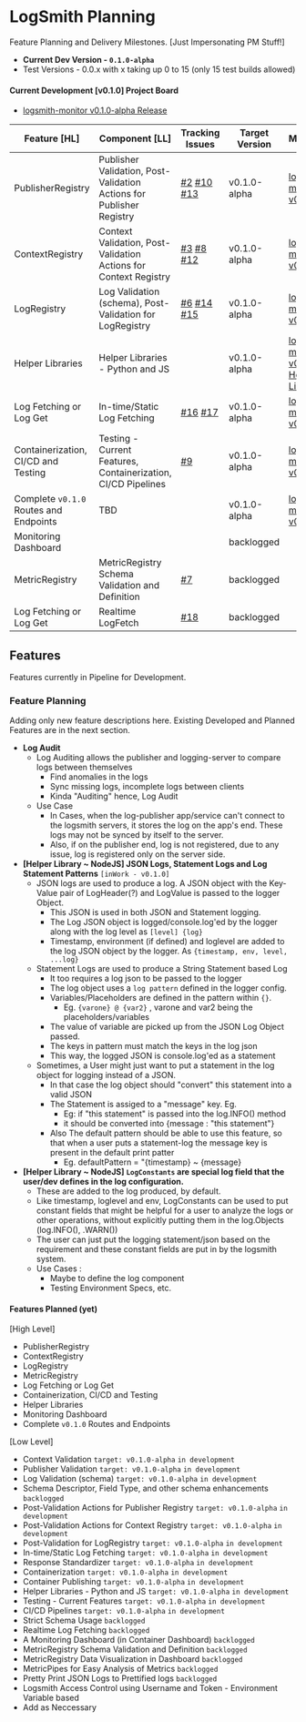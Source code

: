 
# LogSmith Planning

Feature Planning and Delivery Milestones. [Just Impersonating PM Stuff!]

- **Current Dev Version - `0.1.0-alpha`**
- Test Versions - 0.0.x with x taking up 0 to 15 (only 15 test builds allowed)

#### Current Development [v0.1.0] Project Board

- [logsmith-monitor v0.1.0-alpha Release](https://github.com/TanmoySG/logsmith-monitor/projects/1)


| Feature [HL] | Component [LL] | Tracking Issues | Target Version | Milestone |
| ------------ | -------------- | --------------- | -------------- | --------- |
| PublisherRegistry | Publisher Validation,  Post-Validation Actions for Publisher Registry | [#2](https://github.com/TanmoySG/logsmith-monitor/issues/2) [#10](https://github.com/TanmoySG/logsmith-monitor/issues/10) [#13](https://github.com/TanmoySG/logsmith-monitor/issues/13) | v0.1.0-alpha | [logsmith-monitor v0.1.0](https://github.com/TanmoySG/logsmith-monitor/milestone/1) |
| ContextRegistry | Context Validation,  Post-Validation Actions for Context Registry | [#3](https://github.com/TanmoySG/logsmith-monitor/issues/3) [#8](https://github.com/TanmoySG/logsmith-monitor/issues/8) [#12](https://github.com/TanmoySG/logsmith-monitor/issues/12) | v0.1.0-alpha | [logsmith-monitor v0.1.0](https://github.com/TanmoySG/logsmith-monitor/milestone/1) |
| LogRegistry | Log Validation (schema), Post-Validation for LogRegistry | [#6](https://github.com/TanmoySG/logsmith-monitor/issues/6) [#14](https://github.com/TanmoySG/logsmith-monitor/issues/14) [#15](https://github.com/TanmoySG/logsmith-monitor/issues/15) | v0.1.0-alpha | [logsmith-monitor v0.1.0](https://github.com/TanmoySG/logsmith-monitor/milestone/1) |
| Helper Libraries | Helper Libraries - Python and JS | |  v0.1.0-alpha | [logsmith-monitor v0.1.0 - Helper Libraries](https://github.com/TanmoySG/logsmith-monitor/milestone/2) |
| Log Fetching or Log Get | In-time/Static Log Fetching | [#16](https://github.com/TanmoySG/logsmith-monitor/issues/16) [#17](https://github.com/TanmoySG/logsmith-monitor/issues/17) | v0.1.0-alpha | [logsmith-monitor v0.1.0](https://github.com/TanmoySG/logsmith-monitor/milestone/1) |
| Containerization, CI/CD and Testing | Testing - Current Features, Containerization, CI/CD Pipelines  | [#9](https://github.com/TanmoySG/logsmith-monitor/issues/9) | v0.1.0-alpha | [logsmith-monitor v0.1.0](https://github.com/TanmoySG/logsmith-monitor/milestone/1) |
| Complete `v0.1.0` Routes and Endpoints | TBD | | v0.1.0-alpha | [logsmith-monitor v0.1.0](https://github.com/TanmoySG/logsmith-monitor/milestone/1) |
| Monitoring Dashboard | | | backlogged | |
| MetricRegistry | MetricRegistry Schema Validation and Definition | [#7](https://github.com/TanmoySG/logsmith-monitor/issues/7) |  backlogged | |
| Log Fetching or Log Get | Realtime LogFetch | [#18](https://github.com/TanmoySG/logsmith-monitor/issues/18) |  backlogged | |


## Features

Features currently in Pipeline for Development.

### Feature Planning

Adding only new feature descriptions here. Existing Developed and Planned Features are in the next section.

- **Log Audit**
    - Log Auditing allows the publisher and logging-server to compare logs between themselves
        - Find anomalies in the logs
        - Sync missing logs, incomplete logs between clients
        - Kinda "Auditing" hence, Log Audit
    - Use Case
        - In Cases, when the log-publisher app/service can't connect to the logsmith servers, it stores the log on the app's end. These logs may not be synced by itself to the server.
        - Also, if on the publisher end, log is not registered, due to any issue, log is registered only on the server side.
- **[Helper Library ~ NodeJS] JSON Logs, Statement Logs and Log Statement Patterns** `[inWork - v0.1.0]`
    - JSON logs are used to produce a log. A JSON object with the Key-Value pair of LogHeader(?) and LogValue is passed to the logger Object.
        - This JSON is used in both JSON and Statement logging. 
        - The Log JSON object is logged/console.log'ed by the logger along with the log level as `[level] {log}`
        - Timestamp, environment (if defined) and loglevel are added to the log JSON object by the logger. As `{timestamp, env, level, ...log}`
    - Statement Logs are used to produce a String Statement based Log
        - It too requires a log json to be passed to the logger
        - The log object uses a `log pattern` defined in the logger config. 
        - Variables/Placeholders are defined in the pattern within `{}`.
            - Eg. `{varone} @ {var2}` , varone and var2 being the placeholders/variables
        - The value of variable are picked up from the JSON Log Object passed. 
        - The keys in pattern must match the keys in the log json
        - This way, the logged JSON is console.log'ed as a statement
    - Sometimes, a User might just want to put a statement in the log object for logging instead of a JSON.
        - In that case the log object should "convert" this statement into a valid JSON
        - The Statement is assiged to a "message" key. Eg.
            - Eg: if "this statement" is passed into the log.INFO() method 
            - it should be converted into {message : "this statement"}
        - Also The default pattern should be able to use this feature, so that when a user puts a statement-log the message key is present in the default print patter
            - Eg. defaultPattern = "{timestamp} ~ {message}
- **[Helper Library ~ NodeJS] `LogConstants` are special log field that the user/dev defines in the log configuration.**
    - These are added to the log produced, by default.
    - Like timestamp, loglevel and env, LogConstants can be used to put constant fields that might be helpful for a user to analyze the logs or other operations, without explicitly putting them in the log.Objects (log.INFO(), .WARN())
    - The user can just put the logging statement/json based on the requirement and these constant fields are put in by the logsmith system.
    - Use Cases :
        - Maybe to define the log component
        - Testing Environment Specs, etc.

#### Features Planned (yet)

[High Level]

- PublisherRegistry
- ContextRegistry
- LogRegistry
- MetricRegistry
- Log Fetching or Log Get
- Containerization, CI/CD and Testing
- Helper Libraries
- Monitoring Dashboard
- Complete `v0.1.0` Routes and Endpoints

[Low Level]

- Context Validation `target: v0.1.0-alpha` `in development`
- Publisher Validation `target: v0.1.0-alpha` `in development`
- Log Validation (schema) `target: v0.1.0-alpha` `in development`
- Schema Descriptor, Field Type, and other schema enhancements `backlogged`
- Post-Validation Actions for Publisher Registry `target: v0.1.0-alpha` `in development`
- Post-Validation Actions for Context Registry `target: v0.1.0-alpha` `in development`
- Post-Validation for LogRegistry `target: v0.1.0-alpha` `in development`
- In-time/Static Log Fetching `target: v0.1.0-alpha` `in development`
- Response Standardizer `target: v0.1.0-alpha` `in development`
- Containerization `target: v0.1.0-alpha` `in development`
- Container Publishing `target: v0.1.0-alpha` `in development`
- Helper Libraries - Python and JS `target: v0.1.0-alpha` `in development`
- Testing - Current Features `target: v0.1.0-alpha` `in development`
- CI/CD Pipelines `target: v0.1.0-alpha` `in development`
- Strict Schema Usage `backlogged`
- Realtime Log Fetching `backlogged`
- A Monitoring Dashboard (in Container Dashboard) `backlogged`
- MetricRegistry Schema Validation and Definition `backlogged`
- MetricRegistry Data Visualization in Dashboard `backlogged`
- MetricPipes for Easy Analysis of Metrics `backlogged`
- Pretty Print JSON Logs to Prettified logs `backlogged`
- Logsmith Access Control using Username and Token - Environment Variable based
- Add as Neccessary
